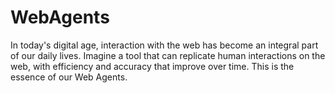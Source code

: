# WebAgents

In today's digital age, interaction with the web has become an integral part of our daily lives. Imagine a tool that can replicate human interactions on the web, with efficiency and accuracy that improve over time. This is the essence of our Web Agents.
